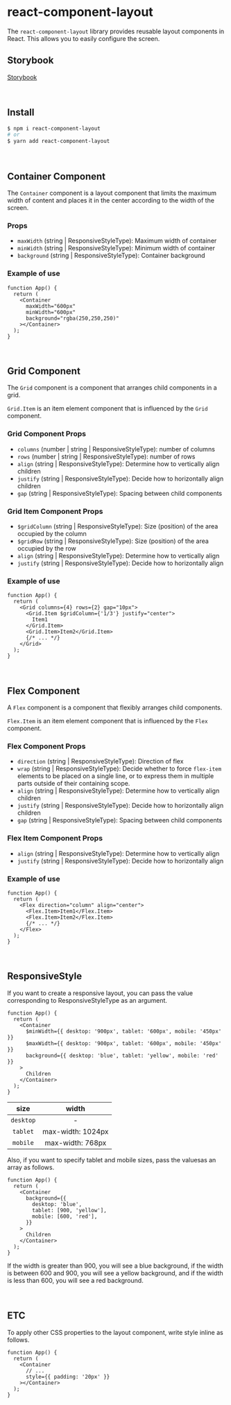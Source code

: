 # react-component-layout

The `react-component-layout` library provides reusable layout components in React. This allows you to easily configure the screen.

## Storybook

[Storybook](https://65072b692164c6766d60a0ef-bzlfmhkzvp.chromatic.com/)

<br/>

## Install

```bash
$ npm i react-component-layout
# or
$ yarn add react-component-layout
```

<br/>

## Container Component

The `Container` component is a layout component that limits the maximum width of content and places it in the center according to the width of the screen.

### Props

- `maxWidth` (string | ResponsiveStyleType<T>): Maximum width of container
- `minWidth` (string | ResponsiveStyleType<T>): Minimum width of container
- `background` (string | ResponsiveStyleType<T>): Container background

### Example of use

```tsx
function App() {
  return (
    <Container
      maxWidth="600px"
      minWidth="600px"
      background="rgba(250,250,250)"
    ></Container>
  );
}
```

<br/>

## Grid Component

The `Grid` component is a component that arranges child components in a grid.

`Grid.Item` is an item element component that is influenced by the `Grid` component.

### Grid Component Props

- `columns` (number | string | ResponsiveStyleType<T>): number of columns
- `rows` (number | string | ResponsiveStyleType<T>): number of rows
- `align` (string | ResponsiveStyleType<T>): Determine how to vertically align children
- `justify` (string | ResponsiveStyleType<T>): Decide how to horizontally align children
- `gap` (string | ResponsiveStyleType<T>): Spacing between child components

### Grid Item Component Props

- `$gridColumn` (string | ResponsiveStyleType<T>): Size (position) of the area occupied by the column
- `$gridRow` (string | ResponsiveStyleType<T>): Size (position) of the area occupied by the row
- `align` (string | ResponsiveStyleType<T>): Determine how to vertically align
- `justify` (string | ResponsiveStyleType<T>): Decide how to horizontally align

### Example of use

```tsx
function App() {
  return (
    <Grid columns={4} rows={2} gap="10px">
      <Grid.Item $gridColumn={'1/3'} justify="center">
        Item1
      </Grid.Item>
      <Grid.Item>Item2</Grid.Item>
      {/* ... */}
    </Grid>
  );
}
```

<br/>

## Flex Component

A `Flex` component is a component that flexibly arranges child components.

`Flex.Item` is an item element component that is influenced by the `Flex` component.

### Flex Component Props

- `direction` (string | ResponsiveStyleType<T>): Direction of flex
- `wrap` (string | ResponsiveStyleType<T>): Decide whether to force `flex-item` elements to be placed on a single line, or to express them in multiple parts outside of their containing scope.
- `align` (string | ResponsiveStyleType<T>): Determine how to vertically align children
- `justify` (string | ResponsiveStyleType<T>): Decide how to horizontally align children
- `gap` (string | ResponsiveStyleType<T>): Spacing between child components

### Flex Item Component Props

- `align` (string | ResponsiveStyleType<T>): Determine how to vertically align
- `justify` (string | ResponsiveStyleType<T>): Decide how to horizontally align

### Example of use

```tsx
function App() {
  return (
    <Flex direction="column" align="center">
      <Flex.Item>Item1</Flex.Item>
      <Flex.Item>Item2</Flex.Item>
      {/* ... */}
    </Flex>
  );
}
```

<br/>

## ResponsiveStyle

If you want to create a responsive layout, you can pass the value corresponding to ResponsiveStyleType as an argument.

```tsx
function App() {
  return (
    <Container
      $minWidth={{ desktop: '900px', tablet: '600px', mobile: '450px' }}
      $maxWidth={{ desktop: '900px', tablet: '600px', mobile: '450px' }}
      background={{ desktop: 'blue', tablet: 'yellow', mobile: 'red' }}
    >
      Children
    </Container>
  );
}
```

|   size    |       width       |
| :-------: | :---------------: |
| `desktop` |         -         |
| `tablet`  | max-width: 1024px |
| `mobile`  | max-width: 768px  |

Also, if you want to specify tablet and mobile sizes, pass the values ​​as an array as follows.

```tsx
function App() {
  return (
    <Container
      background={{
        desktop: 'blue',
        tablet: [900, 'yellow'],
        mobile: [600, 'red'],
      }}
    >
      Children
    </Container>
  );
}
```

If the width is greater than 900, you will see a blue background, if the width is between 600 and 900, you will see a yellow background, and if the width is less than 600, you will see a red background.

<br/>

## ETC

To apply other CSS properties to the layout component, write style inline as follows.

```tsx
function App() {
  return (
    <Container
      // ...
      style={{ padding: '20px' }}
    ></Container>
  );
}
```
